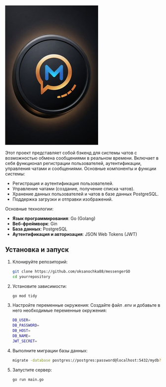 ![Profile Image](logotip.jpg)

Этот проект представляет собой бэкенд для системы чатов с возможностью обмена сообщениями в реальном времени. Включает в себя функционал регистрации пользователей, аутентификации, управления чатами и сообщениями. Основные компоненты и функции системы:

- Регистрация и аутентификация пользователей.
- Управление чатами (создание, получение списка чатов).
- Хранение данных пользователей и чатов в базе данных PostgreSQL.
- Поддержка загрузки и отправки изображений.

Основные технологии:

- **Язык программирования**: Go (Golang)
- **Веб-фреймворк**: Gin
- **База данных**: PostgreSQL
- **Аутентификация и авторизация**: JSON Web Tokens (JWT)

## Установка и запуск

1. Клонируйте репозиторий:
   ```sh
   git clone https://github.com/oksanochka88/messengerGO
   cd yourrepository
2. Установите зависимости:
   ```sh
   go mod tidy
3. Настройте переменные окружения:
Создайте файл .env и добавьте в него необходимые переменные окружения:
   ```sh
   DB_USER=
   DB_PASSWORD=
   DB_HOST=
   DB_NAME=
   JWT_SECRET=
4. Выполните миграции базы данных:
   ```sh
   migrate -database postgres://postgres:password@localhost:5432/mydb?sslmode=disable -path ./migrations up
5. Запустите сервер:
   ```sh
   go run main.go